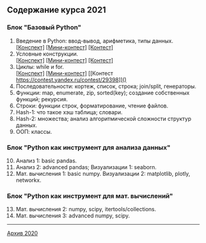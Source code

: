 ## Содержание курса 2021
### Блок "Базовый Python"
1. Введение в Python: ввод-вывод, арифметика, типы данных. <br> [[Конспект]](https://github.com/svdcvt/math_python_hse/blob/master/fall-2021/lectures/lecture01_intro.ipynb) [[Мини-контест]](https://contest.yandex.ru/contest/28661) [[Контест]](https://contest.yandex.ru/contest/19635)
2. Условные конструкции. <br> [[Конспект]](https://github.com/svdcvt/math_python_hse/blob/master/fall-2021/lectures/lecture02_if.ipynb) [[Мини-контест]](https://contest.yandex.ru/contest/28677) [[Контест]](https://contest.yandex.ru/contest/28949)
3. Циклы: while и for. <br> [[Конспект]](https://github.com/svdcvt/math_python_hse/blob/master/fall-2021/lectures/lecture03_loop.ipynb) [[Мини-контест]](https://contest.yandex.ru/contest/28830) [[Контест https://contest.yandex.ru/contest/29398]]()
4. Последовательности: кортеж, список, строка; join/split, генераторы.
6. Функции: map, enumerate, zip, sorted(key); создание собственных функций; рекурсия.
7. Строки: функции строк, форматирование, чтение файлов.
8. Hash-1: что такое хэш таблица; словари.
9. Hash-2: множества; анализ алгоритмической сложности структур данных.
10. ООП: классы.
### Блок "Python как инструмент для анализа данных"
10. Анализ 1:	basic pandas.
11. Анализ 2: advanced pandas; Визуализации 1: seaborn.
12. Мат. вычисления 1: basic numpy. Визуализации 2: matplotlib, plotly, networkx.
###	Блок "Python как инструмент для мат. вычислений"
13. Мат. вычисления 2: numpy, scipy, itertools/collections.
14. Мат. вычисления 3: advanced numpy, scipy. 

---

<a href="index2020.md">Архив 2020</a>
